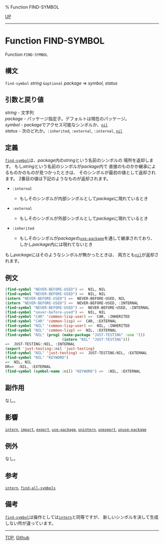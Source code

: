 % Function FIND-SYMBOL

[UP](11.2.html)  

---

# Function **FIND-SYMBOL**


Function `FIND-SYMBOL`


## 構文

`find-symbol` *string* `&optional` *package* => *symbol*, *status*


## 引数と戻り値

*string* - 文字列  
*package* - パッケージ指定子。デフォルトは現在のパッケージ。  
*symbol* - *package*でアクセス可能なシンボルか、[`nil`](5.3.nil-variable.html)  
*status* - 次のどれか。`:inherited`, `:external`, `:internal`, [`nil`](5.3.nil-variable.html)


## 定義

[`find-symbol`](11.2.find-symbol.html)は、*package*内の*string*という名前のシンボルの
場所を返却します。
もし*string*という名前のシンボルが*package*内で
直接のものかか継承によるものかのものが見つかったときは、
そのシンボルが最初の値として返却されます。
2番目の値は下記のようなものが返却されます。

- `:internal`
  - もしそのシンボルが内部シンボルとして*package*に現れているとき

- `:external`
  - もしそのシンボルが外部シンボルとして*package*に現れているとき

- `:inherited`
  - もしそのシンボルが*package*の[`use-package`](11.2.use-package.html)を通して継承されており、
    しかし*package*内には現れてないとき

もし*package*にはそのようなシンボルが無かったときは、
両方とも[`nil`](5.3.nil-variable.html)が返却されます。


## 例文

```lisp
(find-symbol "NEVER-BEFORE-USED") =>  NIL, NIL
(find-symbol "NEVER-BEFORE-USED") =>  NIL, NIL
(intern "NEVER-BEFORE-USED") =>  NEVER-BEFORE-USED, NIL
(intern "NEVER-BEFORE-USED") =>  NEVER-BEFORE-USED, :INTERNAL
(find-symbol "NEVER-BEFORE-USED") =>  NEVER-BEFORE-USED, :INTERNAL
(find-symbol "never-before-used") =>  NIL, NIL
(find-symbol "CAR" 'common-lisp-user) =>  CAR, :INHERITED
(find-symbol "CAR" 'common-lisp) =>  CAR, :EXTERNAL
(find-symbol "NIL" 'common-lisp-user) =>  NIL, :INHERITED
(find-symbol "NIL" 'common-lisp) =>  NIL, :EXTERNAL
(find-symbol "NIL" (prog1 (make-package "JUST-TESTING" :use '())
                          (intern "NIL" "JUST-TESTING")))
=>  JUST-TESTING::NIL, :INTERNAL
(export 'just-testing::nil 'just-testing)
(find-symbol "NIL" 'just-testing) =>  JUST-TESTING:NIL, :EXTERNAL
(find-symbol "NIL" "KEYWORD")
=>  NIL, NIL
OR=>  :NIL, :EXTERNAL
(find-symbol (symbol-name :nil) "KEYWORD") =>  :NIL, :EXTERNAL
```


## 副作用

なし。


## 影響

[`intern`](11.2.intern.html),
[`import`](11.2.import.html),
[`export`](11.2.export.html),
[`use-package`](11.2.use-package.html),
[`unintern`](11.2.unintern.html),
[`unexport`](11.2.unexport.html),
[`unuse-package`](11.2.unuse-package.html)


## 例外

なし。


## 参考

[`intern`](11.2.intern.html),
[`find-all-symbols`](11.2.find-all-symbols.html)


## 備考

[`find-symbol`](11.2.find-symbol.html)は操作としては[`intern`](11.2.intern.html)と同等ですが、
新しいシンボルを決して生成しない所が違っています。


---
[TOP](index.html),  [Github](https://github.com/nptcl/npt-japanese)

